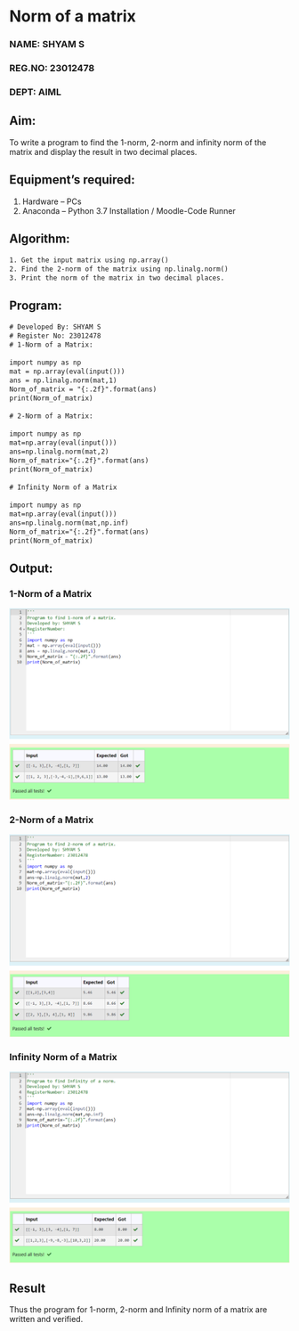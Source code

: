 # Norm of a matrix
### NAME: SHYAM S
### REG.NO: 23012478
### DEPT: AIML
## Aim:
To write a program to find the 1-norm, 2-norm and infinity norm of the matrix and display the result in two decimal places.
## Equipment’s required:
1.	Hardware – PCs
2.	Anaconda – Python 3.7 Installation / Moodle-Code Runner
## Algorithm:
	1. Get the input matrix using np.array()   
    2. Find the 2-norm of the matrix using np.linalg.norm()
	3. Print the norm of the matrix in two decimal places.
## Program:
```
# Developed By: SHYAM S
# Register No: 23012478
# 1-Norm of a Matrix:

import numpy as np
mat = np.array(eval(input()))
ans = np.linalg.norm(mat,1)
Norm_of_matrix = "{:.2f}".format(ans)
print(Norm_of_matrix)

# 2-Norm of a Matrix:

import numpy as np
mat=np.array(eval(input()))
ans=np.linalg.norm(mat,2)
Norm_of_matrix="{:.2f}".format(ans)
print(Norm_of_matrix)

# Infinity Norm of a Matrix

import numpy as np
mat=np.array(eval(input()))
ans=np.linalg.norm(mat,np.inf)
Norm_of_matrix="{:.2f}".format(ans)
print(Norm_of_matrix)

```
## Output:
### 1-Norm of a Matrix
![Alt text](<Screenshot 2023-12-30 132226.png>)

### 2-Norm of a Matrix
![Alt text](<Screenshot 2023-12-30 132253.png>)

### Infinity Norm of a Matrix
![Alt text](<Screenshot 2023-12-30 132324.png>)

## Result
Thus the program for 1-norm, 2-norm and Infinity norm of a matrix are written and verified.
